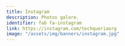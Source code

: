 ```yaml
---
title: Instagram
description: Photos galore.
identifier: fab fa-instagram
link: https://instagram.com/techqueriaorg
image: "/assets/img/banners/instagram.jpg"
---
```

